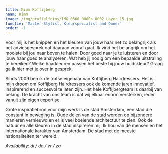 ```yaml
---
title: Kimm Koffijberg
naam: Kimm
image: /img/profielfotos/IMG_0360_0000s_0002_Layer 15.jpg
functie: 'Master-Stylist, Kleurspecialist and Owner'
order: -1
---
```


Voor mij is het knippen en het kleuren van jouw haar net zo belangrijk als het adviesgesprek dat daaraan vooraf gaat. Ik vind het belangrijk om het mooiste bij jou naar boven te halen. Door goed naar je te luisteren en door jouw haar goed te analyseren. Wat heb jij nodig om een bepaalde uitstraling te bereiken? Welke haarkleuren passen het beste bij jouw huidskleur? Graag ga ik hier met je over in gesprek.

Sinds 2009 ben ik de trotse eigenaar van Koffijberg Hairdressers. Het is mijn droom om Koffijberg Hairdressers ook de komende jaren innovatief, inspirerend en succesvol te laten zijn. Het hele Koffijbergteam is daarbij van belang. De kracht van ons team is dat wij elkaar enorm versterken, ieder vanuit zijn eigen expertise.

Grote inspiratiebron voor mijn werk is de stad Amsterdam, een stad die constant in beweging is. Oude delen van de stad worden op bijzondere manieren vernieuwd en er is veel boeiende architectuur te zien. Ook de natuur en alle kleuren in de stad inspireren mij. Ik hou van de mensen en het internationale karakter van Amsterdam. De stad met de meeste nationaliteiten ter wereld.

*Availability: di / do / vr / za*